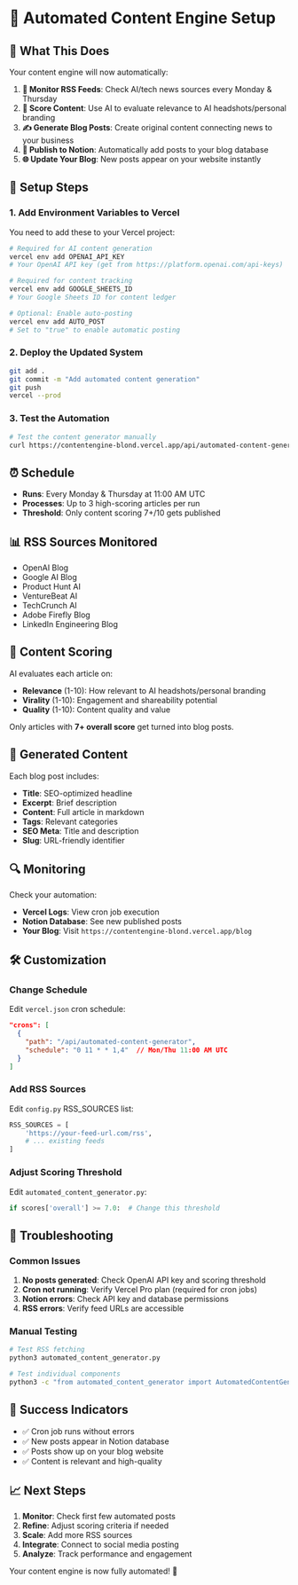 # 🤖 Automated Content Engine Setup

## 🎯 **What This Does**

Your content engine will now automatically:

1. **📡 Monitor RSS Feeds**: Check AI/tech news sources every Monday & Thursday
2. **🎯 Score Content**: Use AI to evaluate relevance to AI headshots/personal branding
3. **✍️ Generate Blog Posts**: Create original content connecting news to your business
4. **📝 Publish to Notion**: Automatically add posts to your blog database
5. **🌐 Update Your Blog**: New posts appear on your website instantly

## 🔧 **Setup Steps**

### **1. Add Environment Variables to Vercel**

You need to add these to your Vercel project:

```bash
# Required for AI content generation
vercel env add OPENAI_API_KEY
# Your OpenAI API key (get from https://platform.openai.com/api-keys)

# Required for content tracking
vercel env add GOOGLE_SHEETS_ID  
# Your Google Sheets ID for content ledger

# Optional: Enable auto-posting
vercel env add AUTO_POST
# Set to "true" to enable automatic posting
```

### **2. Deploy the Updated System**

```bash
git add .
git commit -m "Add automated content generation"
git push
vercel --prod
```

### **3. Test the Automation**

```bash
# Test the content generator manually
curl https://contentengine-blond.vercel.app/api/automated-content-generator
```

## ⏰ **Schedule**

- **Runs**: Every Monday & Thursday at 11:00 AM UTC
- **Processes**: Up to 3 high-scoring articles per run
- **Threshold**: Only content scoring 7+/10 gets published

## 📊 **RSS Sources Monitored**

- OpenAI Blog
- Google AI Blog  
- Product Hunt AI
- VentureBeat AI
- TechCrunch AI
- Adobe Firefly Blog
- LinkedIn Engineering Blog

## 🎯 **Content Scoring**

AI evaluates each article on:
- **Relevance** (1-10): How relevant to AI headshots/personal branding
- **Virality** (1-10): Engagement and shareability potential  
- **Quality** (1-10): Content quality and value

Only articles with **7+ overall score** get turned into blog posts.

## 📝 **Generated Content**

Each blog post includes:
- **Title**: SEO-optimized headline
- **Excerpt**: Brief description
- **Content**: Full article in markdown
- **Tags**: Relevant categories
- **SEO Meta**: Title and description
- **Slug**: URL-friendly identifier

## 🔍 **Monitoring**

Check your automation:
- **Vercel Logs**: View cron job execution
- **Notion Database**: See new published posts
- **Your Blog**: Visit `https://contentengine-blond.vercel.app/blog`

## 🛠️ **Customization**

### **Change Schedule**
Edit `vercel.json` cron schedule:
```json
"crons": [
  {
    "path": "/api/automated-content-generator", 
    "schedule": "0 11 * * 1,4"  // Mon/Thu 11:00 AM UTC
  }
]
```

### **Add RSS Sources**
Edit `config.py` RSS_SOURCES list:
```python
RSS_SOURCES = [
    'https://your-feed-url.com/rss',
    # ... existing feeds
]
```

### **Adjust Scoring Threshold**
Edit `automated_content_generator.py`:
```python
if scores['overall'] >= 7.0:  # Change this threshold
```

## 🚨 **Troubleshooting**

### **Common Issues**

1. **No posts generated**: Check OpenAI API key and scoring threshold
2. **Cron not running**: Verify Vercel Pro plan (required for cron jobs)
3. **Notion errors**: Check API key and database permissions
4. **RSS errors**: Verify feed URLs are accessible

### **Manual Testing**

```bash
# Test RSS fetching
python3 automated_content_generator.py

# Test individual components
python3 -c "from automated_content_generator import AutomatedContentGenerator; g = AutomatedContentGenerator(); print(g.fetch_rss_content())"
```

## 🎉 **Success Indicators**

- ✅ Cron job runs without errors
- ✅ New posts appear in Notion database
- ✅ Posts show up on your blog website
- ✅ Content is relevant and high-quality

## 📈 **Next Steps**

1. **Monitor**: Check first few automated posts
2. **Refine**: Adjust scoring criteria if needed
3. **Scale**: Add more RSS sources
4. **Integrate**: Connect to social media posting
5. **Analyze**: Track performance and engagement

Your content engine is now fully automated! 🚀
